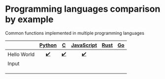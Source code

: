 # Programming languages comparison by example

Common functions implemented in multiple programming languages


|             |    [Python](python/)    |         [C](c/)         | [JavaScript](javascript/) | [Rust](rust/) | [Go](go/) |
| ----------- | :---------------------: | :---------------------: | :-----------------------: | :-----------: | :-------: |
| Hello World | [:heavy_check_mark:][1] | [:heavy_check_mark:][2] |  [:heavy_check_mark:][3]  |               |           |
| Input       |                         |                         |                           |               |           |
|             |                         |                         |                           |               |           |
|             |                         |                         |                           |               |           |
|             |                         |                         |                           |               |           |


[1]: python/hello_world.py
[2]: c/hello_world.c
[3]: javascript/hello_world.js